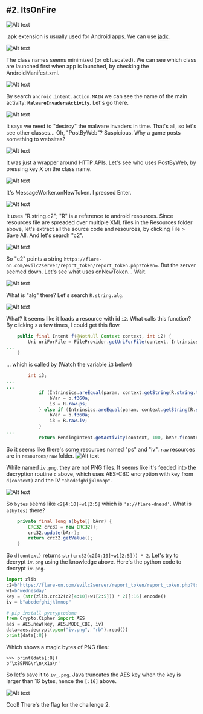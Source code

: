 ## #2. ItsOnFire

![Alt text](image.png)

.apk extension is usually used for Android apps. We can use [jadx](https://github.com/skylot/jadx).

![Alt text](image-1.png)

The class names seems minimized (or obfuscated). We can see which class are launched first when app is launched, by checking the AndroidManifest.xml.

![Alt text](image-2.png)

By search `android.intent.action.MAIN` we can see the name of the main activity: **`MalwareInvadersActivity`**. Let's go there.

![Alt text](image-3.png)

It says we need to "destroy" the malware invaders in time. That's all, so let's see other classes... Oh, "PostByWeb"? Suspicious. Why a game posts something to websites?

![Alt text](image-4.png)

It was just a wrapper around HTTP APIs. Let's see who uses PostByWeb, by pressing key X on the class name.

![Alt text](image-5.png)

It's MessageWorker.onNewToken. I pressed Enter.

![Alt text](image-6.png)

It uses "R.string.c2"; "R" is a reference to android resources. Since resources file are spreaded over multiple XML files in the Resources folder above, let's extract all the source code and resources, by clicking File > Save All. And let's search "c2".

![Alt text](image-7.png)

So "c2" points a string `https://flare-on.com/evilc2server/report_token/report_token.php?token=`. But the server seemed down. Let's see what uses onNewToken... Wait.

![Alt text](image-8.png)

What is "alg" there? Let's search `R.string.alg`.

![Alt text](image-9.png)

What? It seems like it loads a resource with id `i2`. What calls this function? By clicking `X` a few times, I could get this flow.

```java
    public final Intent f(@NotNull Context context, int i2) {
        Uri uriForFile = FileProvider.getUriForFile(context, Intrinsics.stringPlus(context.getApplicationContext().getPackageName(), context.getString(R.string.prdr)), c(i2, context));
...
    }
```

... which is called by (Watch the variable `i3` below)

```java
        int i3;
...
...
            if (Intrinsics.areEqual(param, context.getString(R.string.t1))) {
                bVar = b.f360a;
                i3 = R.raw.ps;
            } else if (Intrinsics.areEqual(param, context.getString(R.string.w1))) {
                bVar = b.f360a;
                i3 = R.raw.iv;
            }
...
            return PendingIntent.getActivity(context, 100, bVar.f(context, i3), 201326592);

```

So it seems like there's some resources named "ps" and "iv". `raw` resources are in `resources/raw` folder.
![Alt text](image-10.png)

While named `iv.png`, they are not PNG files. It seems like it's feeded into the decryption routine `c` above, which uses AES-CBC encryption with key from `d(context)` and the IV `"abcdefghijklmnop"`.

![Alt text](image-11.png)

So `bytes` seems like `c2[4:10]+w1[2:5]` which is `'s://flare-dnesd'`. What is `a(bytes)` there?

```java
    private final long a(byte[] bArr) {
        CRC32 crc32 = new CRC32();
        crc32.update(bArr);
        return crc32.getValue();
    }
```

So `d(context)` returns `str(crc32(c2[4:10]+w1[2:5])) * 2`. Let's try to decrypt `iv.png` using the knowledge above. Here's the python code to decrypt `iv.png`.

```python
import zlib
c2=b'https://flare-on.com/evilc2server/report_token/report_token.php?token='
w1=b'wednesday'
key = (str(zlib.crc32(c2[4:10]+w1[2:5])) * 2)[:16].encode()
iv = b"abcdefghijklmnop"

# pip install pycryptodome
from Crypto.Cipher import AES
aes = AES.new(key, AES.MODE_CBC, iv)
data=aes.decrypt(open("iv.png", "rb").read())
print(data[:8])
```

Which shows a magic bytes of PNG files:

```
>>> print(data[:8])
b'\x89PNG\r\n\x1a\n'
```

So let's save it to `iv_.png`.
Java truncates the AES key when the key is larger than 16 bytes, hence the `[:16]` above.

![Alt text](image-11.png)

Cool! There's the flag for the challenge 2.